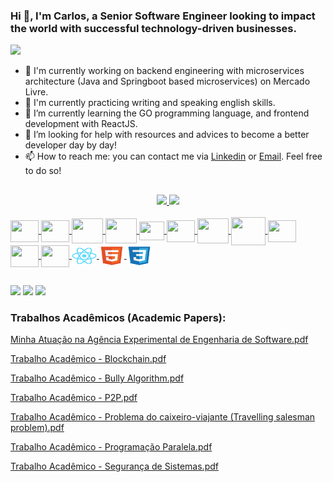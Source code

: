 ### Hi 👋, I'm Carlos, a Senior Software Engineer looking to impact the world with successful technology-driven businesses.
![](https://komarev.com/ghpvc/?username=CarlosAsrc)


- 🔭 I'm currently working on backend engineering with microservices architecture (Java and Springboot based microservices) on Mercado Livre.
- :speech_balloon: I'm currently practicing writing and speaking english skills.
- 🌱 I’m currently learning the GO programming language, and frontend development with ReactJS.
- 🤔 I’m looking for help with resources and advices to become a better developer day by day!
- 📫 How to reach me: you can contact me via <a href="https://www.linkedin.com/in/carlos-asrc" target="_blank">Linkedin</a> or <a href="mailto:carlos.asrc@gmail.com" target="_blank">Email</a>. Feel free to do so!


##

<div align="center">
  <a href="https://github.com/CarlosAsrc">
  <img height="180em" src="https://github-readme-stats.vercel.app/api?username=CarlosAsrc&show_icons=true&theme=dark&include_all_commits=true&count_private=true"/>
  <img height="180em" src="https://github-readme-stats.vercel.app/api/top-langs/?username=CarlosAsrc&layout=compact&langs_count=7&theme=dark"/>
</div>

<div style="display: inline_block"><br>
  <img align="center" height="35" width="45" src="https://cdn.jsdelivr.net/gh/devicons/devicon/icons/java/java-original-wordmark.svg" />
  <img align="center" height="35" width="45" src="https://cdn.jsdelivr.net/gh/devicons/devicon/icons/spring/spring-original-wordmark.svg" />
  <img align="center" height="40" width="50" src="https://cdn.jsdelivr.net/gh/devicons/devicon/icons/nodejs/nodejs-plain-wordmark.svg" />
  <img align="center" height="40" width="50" src="https://cdn.jsdelivr.net/gh/devicons/devicon/icons/mysql/mysql-original-wordmark.svg" />
  <img align="center" height="30" width="40" src="https://cdn.jsdelivr.net/gh/devicons/devicon/icons/postgresql/postgresql-plain-wordmark.svg" />
  <img align="center" height="35" width="45" src="https://cdn.jsdelivr.net/gh/devicons/devicon/icons/mongodb/mongodb-plain-wordmark.svg" />
  <img align="center" height="40" width="50" src="https://cdn.jsdelivr.net/gh/devicons/devicon/icons/apachekafka/apachekafka-original-wordmark.svg" />
  <img align="center" height="45" width="55" src="https://cdn.jsdelivr.net/gh/devicons/devicon/icons/amazonwebservices/amazonwebservices-plain-wordmark.svg" />
  <img align="center" height="35" width="45" src="https://cdn.jsdelivr.net/gh/devicons/devicon/icons/docker/docker-original-wordmark.svg" />
  <img align="center" height="35" width="45" src="https://cdn.jsdelivr.net/gh/devicons/devicon/icons/jenkins/jenkins-original.svg" />
  <img align="center" height="35" width="45" src="https://cdn.jsdelivr.net/gh/devicons/devicon/icons/linux/linux-original.svg" />
  <img align="center" height="30" width="40" src="https://raw.githubusercontent.com/devicons/devicon/master/icons/react/react-original.svg">
  <img align="center" height="30" width="40" src="https://raw.githubusercontent.com/devicons/devicon/master/icons/html5/html5-original.svg">
  <img align="center" height="30" width="40" src="https://raw.githubusercontent.com/devicons/devicon/master/icons/css3/css3-original.svg">
</div>

  
##
  
  
<div> 
  <a href="https://www.linkedin.com/in/carlos-asrc" target="_blank"><img src="https://img.shields.io/badge/-LinkedIn-%230077B5?style=for-the-badge&logo=linkedin&logoColor=white" target="_blank"></a> 
  <a href = "mailto:carlos.asrc@gmail.com"><img src="https://img.shields.io/badge/-Gmail-%23333?style=for-the-badge&logo=gmail&logoColor=white" target="_blank"></a>
  <a href="https://www.instagram.com/carlos.asrc" target="_blank"><img src="https://img.shields.io/badge/-Instagram-%23E4405F?style=for-the-badge&logo=instagram&logoColor=white" target="_blank"></a>
</div>
  
### Trabalhos Acadêmicos (Academic Papers):
  [Minha Atuação na Agência Experimental de Engenharia de Software.pdf](https://github.com/CarlosAsrc/CarlosAsrc/files/8934020/Minha.Atuacao.na.Agencia.Experimental.de.Engenharia.de.Software.pdf)
  
[Trabalho Acadêmico - Blockchain.pdf](https://github.com/CarlosAsrc/CarlosAsrc/files/8934021/Trabalho.Academico.-.Blockchain.pdf)
  
[Trabalho Acadêmico - Bully Algorithm.pdf](https://github.com/CarlosAsrc/CarlosAsrc/files/8934022/Trabalho.Academico.-.Bully.Algorithm.pdf)
  
[Trabalho Acadêmico - P2P.pdf](https://github.com/CarlosAsrc/CarlosAsrc/files/8934023/Trabalho.Academico.-.P2P.pdf)
  
[Trabalho Acadêmico - Problema do caixeiro-viajante (Travelling salesman problem).pdf](https://github.com/CarlosAsrc/CarlosAsrc/files/8934024/Trabalho.Academico.-.Problema.do.caixeiro-viajante.Travelling.salesman.problem.pdf)
  
[Trabalho Acadêmico - Programação Paralela.pdf](https://github.com/CarlosAsrc/CarlosAsrc/files/8934025/Trabalho.Academico.-.Programacao.Paralela.pdf)
  
[Trabalho Acadêmico - Segurança de Sistemas.pdf](https://github.com/CarlosAsrc/CarlosAsrc/files/8934026/Trabalho.Academico.-.Seguranca.de.Sistemas.pdf)

    
  
<!--
**CarlosAsrc/CarlosAsrc** is a ✨ _special_ ✨ repository because its `README.md` (this file) appears on your GitHub profile.

Here are some ideas to get you started:

- 🔭 I’m currently working on ...
- 🌱 I’m currently learning ...
- 👯 I’m looking to collaborate on ...
- 🤔 I’m looking for help with ...
- 💬 Ask me about ...
- 📫 How to reach me: ...
- 😄 Pronouns: ...
- ⚡ Fun fact: ...
-->
